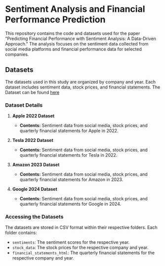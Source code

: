 # Sentiment Analysis and Financial Performance Prediction

This repository contains the code and datasets used for the paper "Predicting Financial Performance with Sentiment Analysis: A Data-Driven Approach." The analysis focuses on the sentiment data collected from social media platforms and financial performance data for selected companies.

## Datasets

The datasets used in this study are organized by company and year. Each dataset includes sentiment data, stock prices, and financial statements. The Dataset can be found [here](https://drive.google.com/drive/folders/1rm42hOA5-_OHf_SMNi9puOZmHA7Yvdq9?usp=sharing)


### Dataset Details

1. **Apple 2022 Dataset**
   - **Contents:** Sentiment data from social media, stock prices, and quarterly financial statements for Apple in 2022.

2. **Tesla 2022 Dataset**
   - **Contents:** Sentiment data from social media, stock prices, and quarterly financial statements for Tesla in 2022.

3. **Amazon 2023 Dataset**
   - **Contents:** Sentiment data from social media, stock prices, and quarterly financial statements for Amazon in 2023.

4. **Google 2024 Dataset**
   - **Contents:** Sentiment data from social media, stock prices, and quarterly financial statements for Google in 2024.

### Accessing the Datasets

The datasets are stored in CSV format within their respective folders. Each folder contains:
- `sentiments`: The sentiment scores for the respective year.
- `stock_data`: The stock prices for the respective company and year.
- `financial_statements_html`: The quarterly financial statements for the respective company and year.
